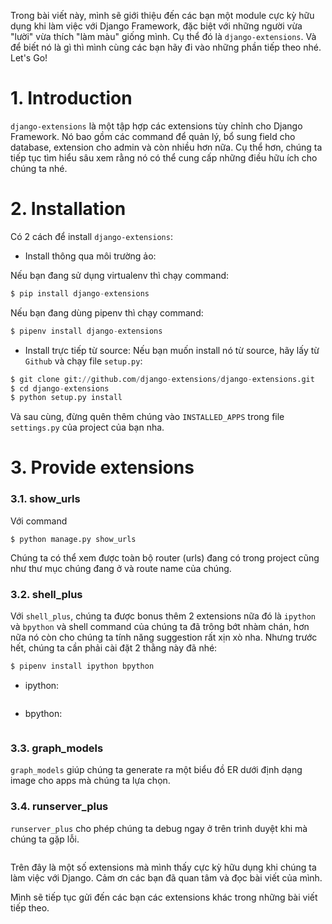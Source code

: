 Trong bài viết này, mình sẽ giới thiệu đến các bạn một module cực kỳ hữu dụng khi làm việc với Django Framework, đặc biệt với những người vừa "lười" vừa thích "làm màu" giống mình. Cụ thể đó là `django-extensions`. Và để biết nó là gì thì mình cùng các bạn hãy đi vào những phần tiếp theo nhé. Let's Go!
# 1. Introduction
`django-extensions` là một tập hợp các extensions tùy chỉnh cho Django Framework.
Nó bao gồm các command để quản lý, bổ sung field cho database, extension cho admin và còn nhiều hơn nữa. Cụ thể hơn, chúng ta tiếp tục tìm hiểu sâu xem rằng nó có thể cung cấp những điều hữu ích cho chúng ta nhé.
# 2. Installation
Có 2 cách để install `django-extensions`:

- Install thông qua môi trường ảo:

Nếu bạn đang sử dụng virtualenv thì chạy command:

```python
$ pip install django-extensions
```
Nếu bạn đang dùng pipenv thì chạy command:

```python
$ pipenv install django-extensions
```
- Install trực tiếp từ source: Nếu bạn muốn install nó từ source, hãy lấy từ `Github` và chạy file `setup.py`:
```python
$ git clone git://github.com/django-extensions/django-extensions.git
$ cd django-extensions
$ python setup.py install
```
Và sau cùng, đừng quên thêm chúng vào `INSTALLED_APPS` trong file `settings.py` của project của bạn nha.
# 3. Provide extensions
### 3.1. show_urls
Với command
```
$ python manage.py show_urls
```
Chúng ta có thể xem được toàn bộ router (urls) đang có trong project cũng như thư mục chúng đang ở và route name của chúng.
<img src="https://images.viblo.asia/9eef09c1-2895-4e7c-a8c9-1462758244a9.png" alt="" data-src="https://images.viblo.asia/9eef09c1-2895-4e7c-a8c9-1462758244a9.png" data-zoom-src="https://images.viblo.asia/full/9eef09c1-2895-4e7c-a8c9-1462758244a9.png" srcset="https://images.viblo.asia/retina/9eef09c1-2895-4e7c-a8c9-1462758244a9.png 2x">
### 3.2. shell_plus
Với `shell_plus`, chúng ta được bonus thêm 2 extensions nữa đó là `ipython` và `bpython` và shell command của chúng ta đã trông bớt nhàm chán, hơn nữa nó còn cho chúng ta tính năng suggestion rất xịn xò nha.
Nhưng trước hết, chúng ta cần phải cài đặt 2 thằng này đã nhé:
```python
$ pipenv install ipython bpython 
```
- ipython:

<img src="https://images.viblo.asia/6b741262-e995-41ff-9c79-a1c358629ca0.gif" alt="" data-src="https://images.viblo.asia/6b741262-e995-41ff-9c79-a1c358629ca0.gif" data-zoom-src="https://images.viblo.asia/full/6b741262-e995-41ff-9c79-a1c358629ca0.gif" srcset="https://images.viblo.asia/retina/6b741262-e995-41ff-9c79-a1c358629ca0.gif 2x">

- bpython:

<img src="https://images.viblo.asia/9ee139df-e25c-4977-aeb4-f0e0aec1b08a.gif" alt="" data-src="https://images.viblo.asia/9ee139df-e25c-4977-aeb4-f0e0aec1b08a.gif" data-zoom-src="https://images.viblo.asia/full/9ee139df-e25c-4977-aeb4-f0e0aec1b08a.gif" srcset="https://images.viblo.asia/retina/9ee139df-e25c-4977-aeb4-f0e0aec1b08a.gif 2x">

### 3.3. graph_models
<p><code>graph_models</code> giúp chúng ta generate ra một biểu đồ ER dưới định dạng image cho apps mà chúng ta lựa chọn.
<img src="https://images.viblo.asia/c2a69da2-af96-4da5-966a-f8c207b9e8cd.gif" alt="" data-src="https://images.viblo.asia/c2a69da2-af96-4da5-966a-f8c207b9e8cd.gif" data-zoom-src="https://images.viblo.asia/full/c2a69da2-af96-4da5-966a-f8c207b9e8cd.gif" srcset="https://images.viblo.asia/retina/c2a69da2-af96-4da5-966a-f8c207b9e8cd.gif 2x"></p>
<h3>3.4. runserver_plus</h3>
<p><code>runserver_plus</code> cho phép chúng ta debug ngay ở trên trình duyệt khi mà chúng ta gặp lỗi.
  
<img src="https://images.viblo.asia/937825fb-d0c2-472e-a940-8b421ee884c2.gif" alt="" data-src="https://images.viblo.asia/937825fb-d0c2-472e-a940-8b421ee884c2.gif" data-zoom-src="https://images.viblo.asia/full/937825fb-d0c2-472e-a940-8b421ee884c2.gif" srcset="https://images.viblo.asia/retina/937825fb-d0c2-472e-a940-8b421ee884c2.gif 2x"></p>



Trên đây là một số extensions mà mình thấy cực kỳ hữu dụng khi chúng ta làm việc với Django. Cảm ơn các bạn đã quan tâm và đọc bài viết của mình.

Mình sẽ tiếp tục gửi đến các bạn các extensions khác trong những bài viết tiếp theo.